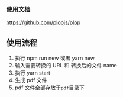 ### 使用文档

https://github.com/plopjs/plop

## 使用流程

1. 执行 npm run new 或者 yarn new
2. 输入需要转换的 URL 和 转换后的文件 name
3. 执行 yarn start
4. 生成 pdf 文件
5. pdf 文件全部存放于`pdf`目录下
